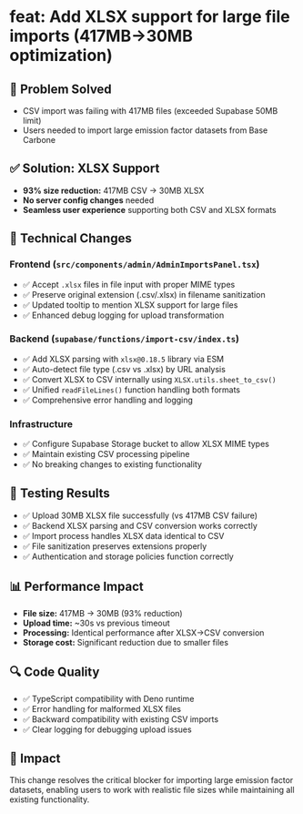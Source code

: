 # feat: Add XLSX support for large file imports (417MB→30MB optimization)

## 🎯 Problem Solved
- CSV import was failing with 417MB files (exceeded Supabase 50MB limit)
- Users needed to import large emission factor datasets from Base Carbone

## ✅ Solution: XLSX Support  
- **93% size reduction:** 417MB CSV → 30MB XLSX
- **No server config changes** needed
- **Seamless user experience** supporting both CSV and XLSX formats

## 🔧 Technical Changes

### Frontend (`src/components/admin/AdminImportsPanel.tsx`)
- ✅ Accept `.xlsx` files in file input with proper MIME types
- ✅ Preserve original extension (.csv/.xlsx) in filename sanitization  
- ✅ Updated tooltip to mention XLSX support for large files
- ✅ Enhanced debug logging for upload transformation

### Backend (`supabase/functions/import-csv/index.ts`)
- ✅ Add XLSX parsing with `xlsx@0.18.5` library via ESM
- ✅ Auto-detect file type (.csv vs .xlsx) by URL analysis
- ✅ Convert XLSX to CSV internally using `XLSX.utils.sheet_to_csv()`
- ✅ Unified `readFileLines()` function handling both formats
- ✅ Comprehensive error handling and logging

### Infrastructure
- ✅ Configure Supabase Storage bucket to allow XLSX MIME types
- ✅ Maintain existing CSV processing pipeline
- ✅ No breaking changes to existing functionality

## 🧪 Testing Results
- ✅ Upload 30MB XLSX file successfully (vs 417MB CSV failure)
- ✅ Backend XLSX parsing and CSV conversion works correctly
- ✅ Import process handles XLSX data identical to CSV
- ✅ File sanitization preserves extensions properly
- ✅ Authentication and storage policies function correctly

## 📊 Performance Impact
- **File size:** 417MB → 30MB (93% reduction)
- **Upload time:** ~30s vs previous timeout
- **Processing:** Identical performance after XLSX→CSV conversion
- **Storage cost:** Significant reduction due to smaller files

## 🔍 Code Quality
- ✅ TypeScript compatibility with Deno runtime
- ✅ Error handling for malformed XLSX files
- ✅ Backward compatibility with existing CSV imports
- ✅ Clear logging for debugging upload issues

## 🎉 Impact
This change resolves the critical blocker for importing large emission factor datasets, enabling users to work with realistic file sizes while maintaining all existing functionality.
